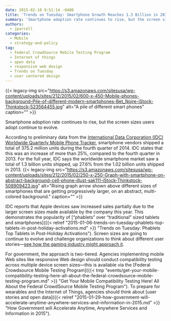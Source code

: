 ```yaml
---
date: 2015-02-10 9:51:14 -0400
title: 'Trends on Tuesday: Smartphone Growth Reaches 1.3 Billion in 2014'
summary: 'Smartphone adoption rate continues to rise, but the screen sizes users adopt continue to evolve. According to preliminary data from the International Data Corporation (IDC) Worldwide Quarterly Mobile Phone Tracker, smartphone vendors shipped a total of 375.2 million units during the fourth quarter of 2014. IDC states that this was an increase of more than 25%, compared'
authors:
  - jparcell
categories:
  - Mobile
  - strategy-and-policy
tag:
  - Federal CrowdSource Mobile Testing Program
  - Internet of things
  - open data
  - responsive web design
  - Trends on Tuesday
  - user centered design
---
```


{{< legacy-img src="https://s3.amazonaws.com/sitesusa/wp-content/uploads/sites/212/2015/02/600-x-450-Mobile-phones-background-Pile-of-different-modern-smartphones-Bet_Noire-iStock-Thinkstock-523564455.jpg" alt="A pile of different smart phones" caption="" >}} 

Smartphone adoption rate continues to rise, but the screen sizes users adopt continue to evolve.

According to preliminary data from the [International Data Corporation (<span class="il">IDC</span>) Worldwide Quarterly Mobile Phone Tracker](http://www.idc.com/getdoc.jsp?containerId=prUS25407215), smartphone vendors shipped a total of 375.2 million units during the fourth quarter of 2014. IDC states that this was an increase of more than 25%, compared to the fourth quarter in 2013. For the full year, IDC says the worldwide smartphone market saw a total of 1.3 billion units shipped, up 27.6% from the 1.02 billion units shipped in 2013. {{< legacy-img src="https://s3.amazonaws.com/sitesusa/wp-content/uploads/sites/212/2015/02/250-x-250-Graph-with-smartphone-on-abstract-background-cell-phone-illust-sak111-iStock-Thinkstock-508909423.jpg" alt="Rising graph arrow shown above different sizes of smartphones that are getting progressively larger, on an abstract, multi-colored background." caption="" >}} 

IDC reports that Apple devices saw increased sales partially due to the larger screen sizes made available by the company this year. This demonstrates the popularity of [&#8220;phablets&#8221; over &#8220;traditional&#8221; sized tablets and smartphones]({{< relref "2015-01-06-trends-on-tuesday-phablets-top-tablets-in-post-holiday-activations.md" >}} "Trends on Tuesday: Phablets Top Tablets in Post-Holiday Activations"). Screen sizes are going to continue to evolve and challenge organizations to think about different user stories—[see how the gaming industry might approach it](http://www.gamasutra.com/blogs/ScottMoakes/20150204/235733/Playing_with_Wearables_A_Journey_in_UltraSmall_Game_Design.php).

For government, the approach is two-tiered. Agencies implementing mobile Web sites like responsive Web design should conduct compatibility testing across multiple device screen sizes—this is available via the [Federal Crowdsource Mobile Testing Program]({{< tmp "events/get-your-mobile-compatibility-testing-here-all-about-the-federal-crowdsource-mobile-testing-program.md" >}} "Get Your Mobile Compatibility Testing Here! All About the Federal CrowdSource Mobile Testing Program"). To prepare for wearables and the Internet of Things, agencies should think about [user stories and open data]({{< relref "2015-01-29-how-government-will-accelerate-anytime-anywhere-services-and-information-in-2015.md" >}} "How Government will Accelerate Anytime, Anywhere Services and Information in 2015").